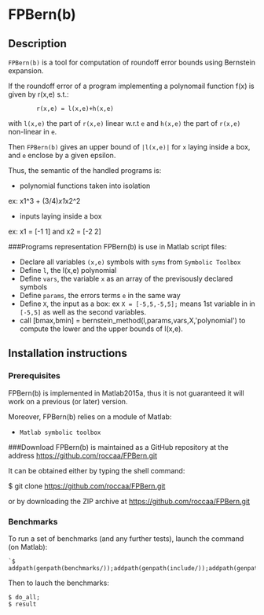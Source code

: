 # FPBern(b)
## Description
`FPBern(b)` is a tool for computation of roundoff error bounds using Bernstein expansion.

If the roundoff error of a program implementing a polynomail function f(x)  is given by r(x,e) s.t.:

			r(x,e) = l(x,e)+h(x,e)

with `l(x,e)` the part of `r(x,e)` linear w.r.t `e` and `h(x,e)` the part  of `r(x,e)` non-linear in `e`.

Then `FPBern(b)` gives an upper bound of `|l(x,e)|` for `x` laying inside a box, and `e` enclose by a given epsilon. 

Thus, the semantic of the handled programs is:

- polynomial functions taken into isolation

ex: x1^3 + (3/4)*x1*x2^2
- inputs laying inside a box

ex: x1 = [-1 1] and x2 = [-2 2]

###Programs representation
FPBern(b) is use in Matlab script files:

- Declare all variables `(x,e)` symbols with `syms` from `Symbolic Toolbox`
- Define `l`, the l(x,e) polynomial
- Define `vars`, the variable `x` as an array of the previsously declared symbols
- Define `params`, the errors terms `e` in the same way
- Define `X`, the input as a box: ex `X = [-5,5,-5,5];` means 1st variable in in `[-5,5]` as well as the second variables.
- call [bmax,bmin] = bernstein_method(l,params,vars,X,'polynomial') to compute the lower and the upper bounds of l(x,e).

## Installation instructions
### Prerequisites
FPBern(b) is implemented in Matlab2015a, thus it is not guaranteed it will work on a previous (or later) version.

Moreover, FPBern(b) relies on a module of Matlab:
- `Matlab symbolic toolbox`

###Download
FPBern(b) is maintained as a GitHub repository at the address https://github.com/roccaa/FPBern.git

It can be obtained either by typing the shell command:

$ git clone https://github.com/roccaa/FPBern.git

or by downloading the ZIP archive at https://github.com/roccaa/FPBern.git

### Benchmarks
To run a set of benchmarks (and any further tests), launch the command (on Matlab):

    `$ addpath(genpath(benchmarks/));addpath(genpath(include/));addpath(genpath(src/));`

Then to lauch the benchmarks:

 	$ do_all;
	$ result
    




